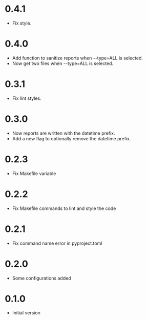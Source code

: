 # 0.4.1

- Fix style.

# 0.4.0

- Add function to sanitize reports when --type=ALL is selected.
- Now get two files when --type=ALL is selected.

# 0.3.1

- Fix lint styles.

# 0.3.0

- Now reports are written with the datetime prefix.
- Add a new flag to optionally remove the datetime prefix.

# 0.2.3

- Fix Makefile variable

# 0.2.2

- Fix Makefile commands to lint and style the code

# 0.2.1

- Fix command name error in pyproject.toml

# 0.2.0

- Some configurations added

# 0.1.0

- Initial version